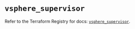 # `vsphere_supervisor`

Refer to the Terraform Registry for docs: [`vsphere_supervisor`](https://registry.terraform.io/providers/hashicorp/vsphere/2.8.2/docs/resources/supervisor).
